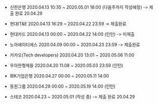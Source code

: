- 신한은행  2020.04.13 10:35 ~ 2020.05.01 18:00 (다음주까지 작성예정) -> 제출 완료 20.04.29

- 현대IT&E  2020.04.13 16:29 ~ 2020.04.22 23:59 -> 제출완료

- 현대카드  2020.04.13 00:00 ~ 2020.04.22 14:00 (인턴) -> 미제출

- 노아에이티에스  2020.04.09 00:00 ~ 2020.04.23 23:59 -> 제출완료 

- 카카오(Tech developers) 2020.04.20 13:01 ~ 2020.05.06 11:00 

- 우아한형제들 2020.04.20 11:08 ~ 2020.05.03 23:59 (인턴)

- IBK기업은행 2020.04.27 00:00 ~ 2020.05.11 14:00

- 동원그룹 2020.04.29 00:00 ~ 2020.05.19 14:00 (인턴)

- 스테코 2020.04.23 ~ 2020.05.01 (작성 중) -> 제출 완료 20.04.29
